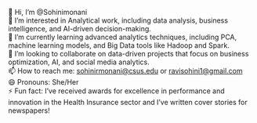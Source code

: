 👋 Hi, I’m @Sohinimonani  
👀 I’m interested in Analytical work, including data analysis, business intelligence, and AI-driven decision-making.  
🌱 I’m currently learning advanced analytics techniques, including PCA, machine learning models, and Big Data tools like Hadoop and Spark.  
💞️ I’m looking to collaborate on data-driven projects that focus on business optimization, AI, and social media analytics.  
📫 How to reach me: sohinirmonani@csus.edu or ravisohini1@gmail.com  
😄 Pronouns: She/Her  
⚡ Fun fact: I’ve received awards for excellence in performance and innovation in the Health Insurance sector and I’ve written cover stories for newspapers!
